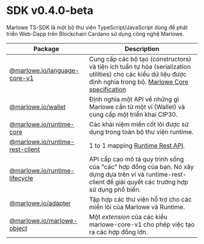 # SDK v0.4.0-beta

Marlowe TS-SDK là một bộ thư viện TypeScript/JavaScript dùng để phát triển Web-Dapp trên Blockchain Cardano sử dụng công nghệ Marlowe.

| Package                                                                                                                               | Description                                                                                                                                                                                                                                   |
| ------------------------------------------------------------------------------------------------------------------------------------- | --------------------------------------------------------------------------------------------------------------------------------------------------------------------------------------------------------------------------------------------- |
| [@marlowe.io/language-core-v1](https://input-output-hk.github.io/marlowe-ts-sdk/modules/\_marlowe\_io\_language\_core\_v1.html)       | Cung cấp các bộ tạo (constructors) và tiện ích tuần tự hóa (serialization utilities) cho các kiểu dữ liệu được định nghĩa trong bộ. [Marlowe Core specification](https://github.com/input-output-hk/marlowe/releases/download/v3/Marlowe.pdf) |
| [@marlowe.io/wallet](https://input-output-hk.github.io/marlowe-ts-sdk/modules/\_marlowe\_io\_wallet.html)                             | Định nghĩa một API về những gì Marlowe cần từ một ví (Wallet) và cung cấp một triển khai CIP30.                                                                                                                                               |
| [@marlowe.io/runtime-core](https://input-output-hk.github.io/marlowe-ts-sdk/modules/\_marlowe\_io\_runtime\_core.html)                | Các khái niệm miền cốt lõi được sử dụng trong toàn bộ thư viện runtime.                                                                                                                                                                       |
| [@marlowe.io/runtime-rest-client](https://input-output-hk.github.io/marlowe-ts-sdk/modules/\_marlowe\_io\_runtime\_rest\_client.html) | 1 to 1 mapping  [Runtime Rest API](https://docs.marlowe.iohk.io/api/introduction).                                                                                                                                                            |
| [@marlowe.io/runtime-lifecycle](https://input-output-hk.github.io/marlowe-ts-sdk/modules/\_marlowe\_io\_runtime\_lifecycle.html)      | API cấp cao mô tả quy trình sống của "các" hợp đồng của bạn. Nó xây dựng dựa trên ví và runtime-rest-client để giải quyết các trường hợp sử dụng phổ biến.                                                                                    |
| [@marlowe.io/adapter](https://input-output-hk.github.io/marlowe-ts-sdk/modules/\_marlowe\_io\_adapter.html)                           | Tập hợp các thư viện hỗ trợ cho các miền lõi của Marlowe và Runtime.                                                                                                                                                                          |
| [@marlowe.io/marlowe-object](https://input-output-hk.github.io/marlowe-ts-sdk/modules/\_marlowe\_io\_marlowe\_object.html)            | Một _extension_ của các kiểu marlowe-core-v1 cho phép việc tạo ra các hợp đồng lớn.                                                                                                                                                           |
